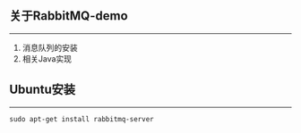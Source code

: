 ## 关于RabbitMQ-demo
-------------------------------
1. 消息队列的安装
2. 相关Java实现

## Ubuntu安装
-------------------------------
`sudo apt-get install rabbitmq-server`

